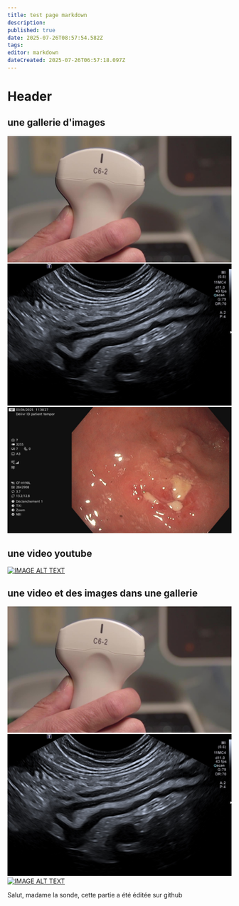 ```yaml
---
title: test page markdown
description: 
published: true
date: 2025-07-26T08:57:54.582Z
tags: 
editor: markdown
dateCreated: 2025-07-26T06:57:18.097Z
---
```


# Header

## une gallerie d'images

![image.jpg](/image.jpg) ![iléïte.jpg](/iléïte.jpg) ![sigmoide7_copie.jpg](/mccolique1/sigmoide7_copie.jpg)
<!-- {p:.gallerie} -->

## une video youtube
[![IMAGE ALT TEXT](http://img.youtube.com/vi/_etHH7s8oNQ/0.jpg)](http://www.youtube.com/watch?v=_etHH7s8oNQ "Video Title")


## une video et des images dans une gallerie

![image.jpg](/image.jpg) ![iléïte.jpg](/iléïte.jpg) 
[![IMAGE ALT TEXT](http://img.youtube.com/vi/_etHH7s8oNQ/0.jpg)](http://www.youtube.com/watch?v=_etHH7s8oNQ "Video Title")
<!-- {p:.gallerie} -->

Salut, madame la sonde,
cette partie a été éditée sur github

